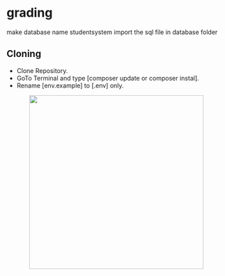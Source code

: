 # grading

make database name studentsystem import the sql file in database folder

## Cloning 

* Clone Repository.
* GoTo Terminal and type [composer update or composer instal].
* Rename [env.example] to [.env] only.
<p align="center"><a href="https://laravel.com" target="_blank"><img src="asstes/img/logo.png" width="400"></a></p>
